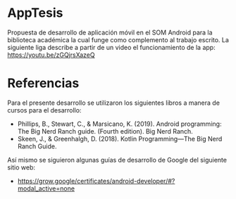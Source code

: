 # AppTesis
Propuesta de desarrollo de aplicación móvil en el SOM Android para la biblioteca académica la cual funge como complemento al trabajo escrito. La siguiente liga describe a partir de un video el funcionamiento de la app: https://youtu.be/zGQjrsXazeQ

# Referencias
Para el presente desarrollo se utilizaron los siguientes libros a manera de cursos para el desarrollo:

- Phillips, B., Stewart, C., & Marsicano, K. (2019). Android programming: The Big Nerd Ranch guide. (Fourth edition). Big Nerd Ranch.
- Skeen, J., & Greenhalgh, D. (2018). Kotlin Programming—The Big Nerd Ranch Guide.

Así mismo se siguieron algunas guías de desarrollo de Google del siguiente sitio web:

- https://grow.google/certificates/android-developer/#?modal_active=none
